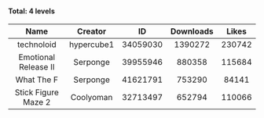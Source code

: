 #### Total: 4 levels

| Name | Creator | ID | Downloads | Likes |
|:---:|:---:|:---:|:---:|:---:|
| technoloid | hypercube1 | 34059030 | 1390272 | 230742
| Emotional Release II | Serponge | 39955946 | 880358 | 115684
| What The F | Serponge | 41621791 | 753290 | 84141
| Stick Figure Maze 2 | Coolyoman | 32713497 | 652794 | 110066
